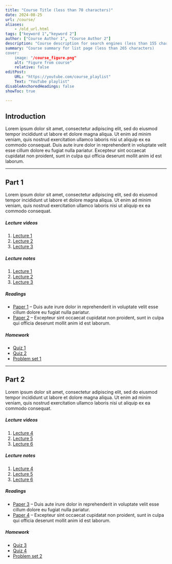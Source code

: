 ```yaml
---
title: "Course Title (less than 70 characters)" 
date: 2024-08-25
url: /course/
aliases:
    - /old_url.html
tags: ["keyword 1","keyword 2"]
author: ["Course Author 1", "Course Author 2"]
description: "Course description for search engines (less than 155 characters)" 
summary: "Course summary for list page (less than 265 characters)
cover:
    image: "/course_figure.png"
    alt: "Figure from course"
    relative: false
editPost:
    URL: "https://youtube.com/course_playlist"
    Text: "YouTube playlist"
disableAnchoredHeadings: false
showToc: true

---
```


## Introduction

Lorem ipsum dolor sit amet, consectetur adipiscing elit, sed do eiusmod tempor incididunt ut labore et dolore magna aliqua. Ut enim ad minim veniam, quis nostrud exercitation ullamco laboris nisi ut aliquip ex ea commodo consequat. Duis aute irure dolor in reprehenderit in voluptate velit esse cillum dolore eu fugiat nulla pariatur. Excepteur sint occaecat cupidatat non proident, sunt in culpa qui officia deserunt mollit anim id est laborum.

---

## Part 1

Lorem ipsum dolor sit amet, consectetur adipiscing elit, sed do eiusmod tempor incididunt ut labore et dolore magna aliqua. Ut enim ad minim veniam, quis nostrud exercitation ullamco laboris nisi ut aliquip ex ea commodo consequat. 

##### Lecture videos

1. [Lecture 1](https://youtu.be/lecture_1)
2. [Lecture 2](https://youtu.be/lecture_2)
3. [Lecture 3](https://youtu.be/lecture_3)

##### Lecture notes

1. [Lecture 1](lecture_1.pdf)
2. [Lecture 2](lecture_2.pdf)
3. [Lecture 3](lecture_3.pdf)

##### Readings

- [Paper 1](https://doi.org/paper_1) – Duis aute irure dolor in reprehenderit in voluptate velit esse cillum dolore eu fugiat nulla pariatur.
- [Paper 2](https://doi.org/paper_2) – Excepteur sint occaecat cupidatat non proident, sunt in culpa qui officia deserunt mollit anim id est laborum.

##### Homework

- [Quiz 1](quiz_1.pdf)
- [Quiz 2](quiz_2.pdf)
- [Problem set 1](ps_1.pdf)

---

## Part 2

Lorem ipsum dolor sit amet, consectetur adipiscing elit, sed do eiusmod tempor incididunt ut labore et dolore magna aliqua. Ut enim ad minim veniam, quis nostrud exercitation ullamco laboris nisi ut aliquip ex ea commodo consequat. 

##### Lecture videos

1. [Lecture 4](https://youtu.be/lecture_4)
2. [Lecture 5](https://youtu.be/lecture_5)
3. [Lecture 6](https://youtu.be/lecture_6)

##### Lecture notes

1. [Lecture 4](lecture_4.pdf)
2. [Lecture 5](lecture_5.pdf)
3. [Lecture 6](lecture_6.pdf)

##### Readings

- [Paper 3](https://doi.org/paper_3) – Duis aute irure dolor in reprehenderit in voluptate velit esse cillum dolore eu fugiat nulla pariatur.
- [Paper 4](https://doi.org/paper_4) – Excepteur sint occaecat cupidatat non proident, sunt in culpa qui officia deserunt mollit anim id est laborum.

##### Homework

- [Quiz 3](quiz_3.pdf)
- [Quiz 4](quiz_4.pdf)
- [Problem set 2](ps_2.pdf)